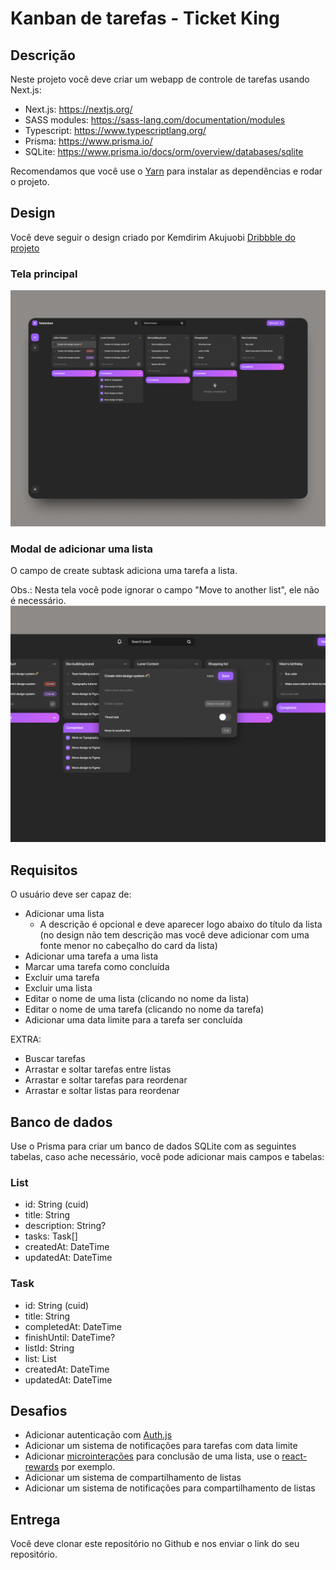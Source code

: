 # Kanban de tarefas - Ticket King

## Descrição

Neste projeto você deve criar um webapp de controle de tarefas usando Next.js:

-   Next.js: https://nextjs.org/
-   SASS modules: https://sass-lang.com/documentation/modules
-   Typescript: https://www.typescriptlang.org/
-   Prisma: https://www.prisma.io/
-   SQLite: https://www.prisma.io/docs/orm/overview/databases/sqlite

Recomendamos que você use o [Yarn](https://yarnpkg.com/) para instalar as dependências e rodar o projeto.

## Design

Você deve seguir o design criado por
Kemdirim Akujuobi [Dribbble do projeto](https://dribbble.com/shots/17095376-Kanban-board)

### Tela principal

![App de tarefas](./assets/app.png 'App de tarefas')

### Modal de adicionar uma lista

O campo de create subtask adiciona uma tarefa a lista.

Obs.: Nesta tela você pode ignorar o campo "Move to another list", ele não é necessário.
![Modal de lista](./assets/modal.png 'Modal adicionar uma lista')

## Requisitos

O usuário deve ser capaz de:

-   Adicionar uma lista
    -   A descrição é opcional e deve aparecer logo abaixo do título da lista (no design não tem descrição mas você deve adicionar com uma fonte menor no cabeçalho do card da lista)
-   Adicionar uma tarefa a uma lista
-   Marcar uma tarefa como concluída
-   Excluir uma tarefa
-   Excluir uma lista
-   Editar o nome de uma lista (clicando no nome da lista)
-   Editar o nome de uma tarefa (clicando no nome da tarefa)
-   Adicionar uma data limite para a tarefa ser concluída

EXTRA:

-   Buscar tarefas
-   Arrastar e soltar tarefas entre listas
-   Arrastar e soltar tarefas para reordenar
-   Arrastar e soltar listas para reordenar

## Banco de dados

Use o Prisma para criar um banco de dados SQLite com as seguintes tabelas, caso ache necessário, você pode adicionar mais campos e tabelas:

### List

-   id: String (cuid)
-   title: String
-   description: String?
-   tasks: Task[]
-   createdAt: DateTime
-   updatedAt: DateTime

### Task

-   id: String (cuid)
-   title: String
-   completedAt: DateTime
-   finishUntil: DateTime?
-   listId: String
-   list: List
-   createdAt: DateTime
-   updatedAt: DateTime

## Desafios

-   Adicionar autenticação com [Auth.js](https://authjs.dev/)
-   Adicionar um sistema de notificações para tarefas com data limite
-   Adicionar [microinterações](https://www.thedevelobear.com/post/microinteractions/) para conclusão de uma lista, use o [react-rewards](https://www.npmjs.com/package/react-rewards) por exemplo.
-   Adicionar um sistema de compartilhamento de listas
-   Adicionar um sistema de notificações para compartilhamento de listas

## Entrega

Você deve clonar este repositório no Github e nos enviar o link do seu repositório.
